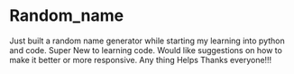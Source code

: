 # Random_name
Just built a random name generator while starting my learning into python and code. 
Super New to learning code. 
Would like suggestions on how to make it better or more responsive. 
Any thing Helps Thanks everyone!!!
